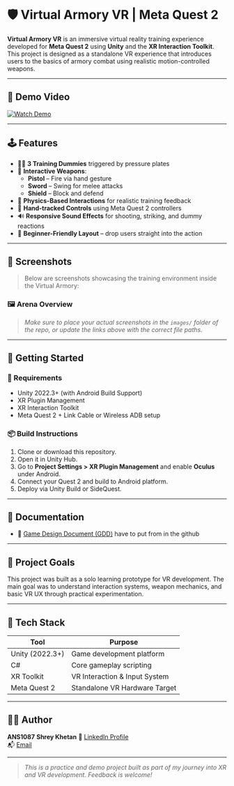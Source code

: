 # 🛡️ Virtual Armory VR | Meta Quest 2

**Virtual Armory VR** is an immersive virtual reality training experience developed for **Meta Quest 2** using **Unity** and the **XR Interaction Toolkit**. This project is designed as a standalone VR experience that introduces users to the basics of armory combat using realistic motion-controlled weapons.

---

## 🎥 Demo Video

[![Watch Demo](https://img.youtube.com/vi/94Iz-lMDz9Q/0.jpg)](https://youtu.be/94Iz-lMDz9Q)

---

## 🕹️ Features

- 🧍‍♂️ **3 Training Dummies** triggered by pressure plates
- 🔫 **Interactive Weapons**:  
  - **Pistol** – Fire via hand gesture  
  - **Sword** – Swing for melee attacks  
  - **Shield** – Block and defend
- 🧠 **Physics-Based Interactions** for realistic training feedback
- 👐 **Hand-tracked Controls** using Meta Quest 2 controllers
- 🔊 **Responsive Sound Effects** for shooting, striking, and dummy reactions
- 🎯 **Beginner-Friendly Layout** – drop users straight into the action

---

## 🧭 Screenshots

> Below are screenshots showcasing the training environment inside the Virtual Armory:

### 🖼️ Arena Overview



> *Make sure to place your actual screenshots in the `images/` folder of the repo, or update the links above with the correct file paths.*

---

## 🚀 Getting Started

### 🧰 Requirements

- Unity 2022.3+ (with Android Build Support)
- XR Plugin Management
- XR Interaction Toolkit
- Meta Quest 2 + Link Cable or Wireless ADB setup

### 📦 Build Instructions

1. Clone or download this repository.
2. Open it in Unity Hub.
3. Go to **Project Settings > XR Plugin Management** and enable **Oculus** under Android.
4. Connect your Quest 2 and build to Android platform.
5. Deploy via Unity Build or SideQuest.

---

## 📘 Documentation

- 📄 [Game Design Document (GDD)](./Armory%20Practice%20GDD.docx)
have to put from in the github

---

## 📌 Project Goals

This project was built as a solo learning prototype for VR development. The main goal was to understand interaction systems, weapon mechanics, and basic VR UX through practical experimentation.

---

## 🔧 Tech Stack

| Tool            | Purpose                        |
|-----------------|--------------------------------|
| Unity (2022.3+) | Game development platform      |
| C#              | Core gameplay scripting         |
| XR Toolkit      | VR Interaction & Input System   |
| Meta Quest 2    | Standalone VR Hardware Target  |

---

## 👨‍💻 Author

**ANS1087**
**Shrey Khetan**
💼 [LinkedIn Profile](https://www.linkedin.com/in/shreykhetan/)  
📬 [Email](mailto:Shreykhetan@gmail.com)

---

> *This is a practice and demo project built as part of my journey into XR and VR development. Feedback is welcome!*
